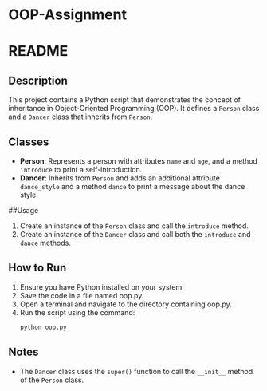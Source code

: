 # OOP-Assignment
# README
## Description

This project contains a Python script that demonstrates the concept of inheritance in Object-Oriented Programming (OOP). It defines a `Person` class and a `Dancer` class that inherits from `Person`.

## Classes

- **Person**: Represents a person with attributes `name` and `age`, and a method `introduce` to print a self-introduction.
- **Dancer**: Inherits from `Person` and adds an additional attribute `dance_style` and a method `dance` to print a message about the dance style.

##Usage
1. Create an instance of the `Person` class and call the `introduce` method.
2. Create an instance of the `Dancer` class and call both the `introduce` and `dance` methods.

## How to Run

1. Ensure you have Python installed on your system.
2. Save the code in a file named oop.py.
3. Open a terminal and navigate to the directory containing oop.py.
4. Run the script using the command:
   ```bash
   python oop.py
   ```
## Notes

- The `Dancer` class uses the `super()` function to call the `__init__` method of the `Person` class.
